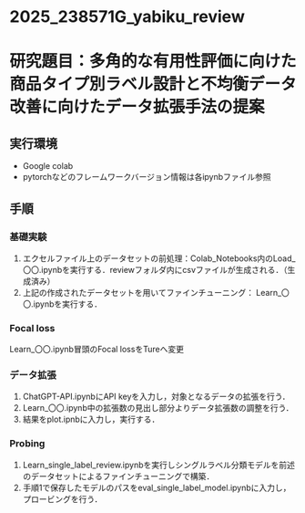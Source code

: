 # 2025_238571G_yabiku_review

# 研究題目：多角的な有用性評価に向けた商品タイプ別ラベル設計と不均衡データ改善に向けたデータ拡張手法の提案

## 実行環境

- Google colab
- pytorchなどのフレームワークバージョン情報は各ipynbファイル参照

## 手順
### 基礎実験
1. エクセルファイル上のデータセットの前処理：Colab_Notebooks内のLoad_〇〇.ipynbを実行する．reviewフォルダ内にcsvファイルが生成される．（生成済み）
2. 上記の作成されたデータセットを用いてファインチューニング： Learn_〇〇.ipynbを実行する．

### Focal loss
Learn_〇〇.ipynb冒頭のFocal lossをTureへ変更

### データ拡張
1. ChatGPT-API.ipynbにAPI keyを入力し，対象となるデータの拡張を行う．
2. Learn_〇〇.ipynb中の拡張数の見出し部分よりデータ拡張数の調整を行う．
3. 結果をplot.ipnbに入力し，実行する．

### Probing
1. Learn_single_label_review.ipynbを実行しシングルラベル分類モデルを前述のデータセットによるファインチューニングで構築．
2. 手順1で保存したモデルのパスをeval_single_label_model.ipynbに入力し，プロービングを行う．





